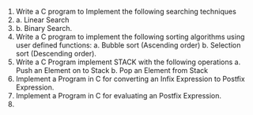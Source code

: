 1. Write a C program to Implement the following searching techniques 
2.   a. Linear Search 
3.   b. Binary Search.
2. Write a C program to implement the following sorting algorithms using user defined
   functions: 
     a. Bubble sort (Ascending order) 
     b. Selection sort (Descending order).
3. Write a C Program implement STACK with the following operations
     a. Push an Element on to Stack 
     b. Pop an Element from Stack
4. Implement a Program in C for converting an Infix Expression to Postfix Expression.
5. Implement a Program in C for evaluating an Postfix Expression.
6. 
   
